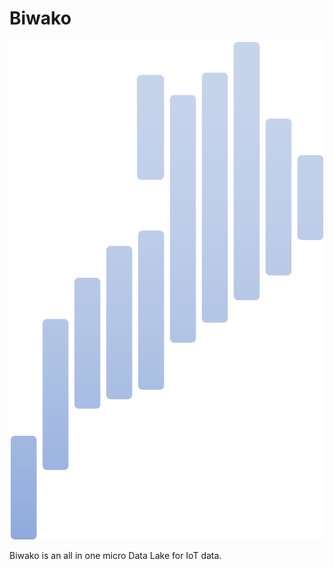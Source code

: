 # Biwako

[![Biwako](./doc/img/biwako.svg)](https://github.com/tac0x2a/biwako)

Biwako is an all in one micro Data Lake for IoT data.
